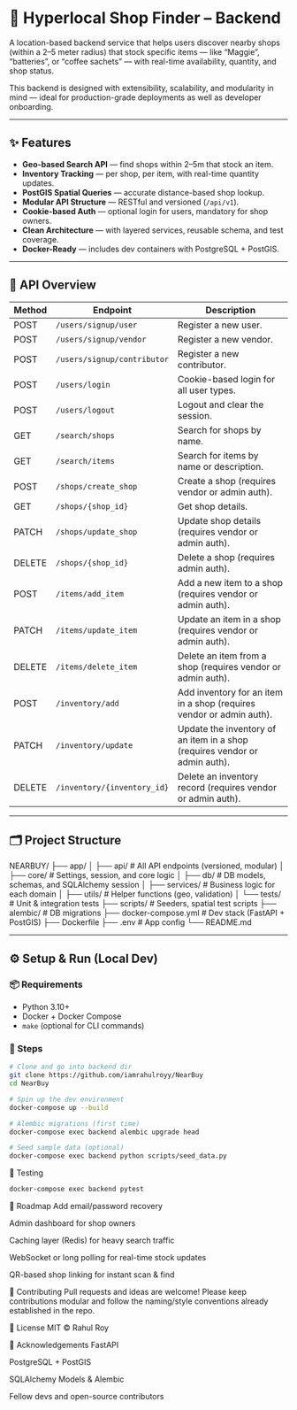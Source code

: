 # 🧭 Hyperlocal Shop Finder – Backend

A location-based backend service that helps users discover nearby shops (within a 2–5 meter radius) that stock specific items — like “Maggie”, “batteries”, or “coffee sachets” — with real-time availability, quantity, and shop status.

This backend is designed with extensibility, scalability, and modularity in mind — ideal for production-grade deployments as well as developer onboarding.

---

## ✨ Features

- **Geo-based Search API** — find shops within 2–5m that stock an item.
- **Inventory Tracking** — per shop, per item, with real-time quantity updates.
- **PostGIS Spatial Queries** — accurate distance-based shop lookup.
- **Modular API Structure** — RESTful and versioned (`/api/v1`).
- **Cookie-based Auth** — optional login for users, mandatory for shop owners.
- **Clean Architecture** — with layered services, reusable schema, and test coverage.
- **Docker-Ready** — includes dev containers with PostgreSQL + PostGIS.

---

## 🚀 API Overview

| Method | Endpoint | Description |
|--------|----------|-------------|
| POST   | `/users/signup/user`          | Register a new user. |
| POST   | `/users/signup/vendor`        | Register a new vendor. |
| POST   | `/users/signup/contributor`   | Register a new contributor. |
| POST   | `/users/login`                | Cookie-based login for all user types. |
| POST   | `/users/logout`               | Logout and clear the session. |
| GET    | `/search/shops`               | Search for shops by name. |
| GET    | `/search/items`               | Search for items by name or description. |
| POST   | `/shops/create_shop`          | Create a shop (requires vendor or admin auth). |
| GET    | `/shops/{shop_id}`            | Get shop details. |
| PATCH  | `/shops/update_shop`          | Update shop details (requires vendor or admin auth). |
| DELETE | `/shops/{shop_id}`            | Delete a shop (requires admin auth). |
| POST   | `/items/add_item`             | Add a new item to a shop (requires vendor or admin auth). |
| PATCH  | `/items/update_item`          | Update an item in a shop (requires vendor or admin auth). |
| DELETE | `/items/delete_item`          | Delete an item from a shop (requires vendor or admin auth). |
| POST   | `/inventory/add`              | Add inventory for an item in a shop (requires vendor or admin auth). |
| PATCH  | `/inventory/update`           | Update the inventory of an item in a shop (requires vendor or admin auth). |
| DELETE | `/inventory/{inventory_id}`   | Delete an inventory record (requires vendor or admin auth). |

---

## 🗂️ Project Structure

NEARBUY/
├── app/
│ ├── api/ # All API endpoints (versioned, modular)
│ ├── core/ # Settings, session, and core logic
│ ├── db/ # DB models, schemas, and SQLAlchemy session
│ ├── services/ # Business logic for each domain
│ ├── utils/ # Helper functions (geo, validation)
│ └── tests/ # Unit & integration tests
├── scripts/ # Seeders, spatial test scripts
├── alembic/ # DB migrations
├── docker-compose.yml # Dev stack (FastAPI + PostGIS)
├── Dockerfile
├── .env # App config
└── README.md



---

## ⚙️ Setup & Run (Local Dev)

### 📦 Requirements

- Python 3.10+
- Docker + Docker Compose
- `make` (optional for CLI commands)

### 🔧 Steps

```bash
# Clone and go into backend dir
git clone https://github.com/iamrahulroyy/NearBuy
cd NearBuy

# Spin up the dev environment
docker-compose up --build

# Alembic migrations (first time)
docker-compose exec backend alembic upgrade head

# Seed sample data (optional)
docker-compose exec backend python scripts/seed_data.py
```

🧪 Testing
```bash
docker-compose exec backend pytest
```

🔮 Roadmap
Add email/password recovery

Admin dashboard for shop owners

Caching layer (Redis) for heavy search traffic

WebSocket or long polling for real-time stock updates

QR-based shop linking for instant scan & find

🤝 Contributing
Pull requests and ideas are welcome! Please keep contributions modular and follow the naming/style conventions already established in the repo.

📜 License
MIT © Rahul Roy

🙏 Acknowledgements
FastAPI

PostgreSQL + PostGIS

SQLAlchemy Models & Alembic

Fellow devs and open-source contributors